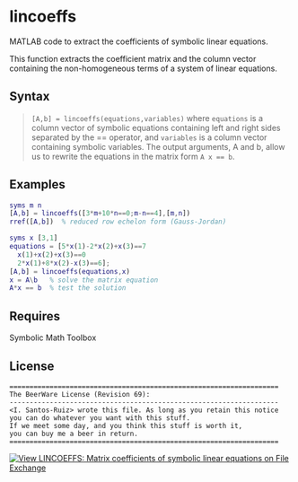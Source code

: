 # lincoeffs
MATLAB code to extract the coefficients of symbolic linear equations.

This function extracts the coefficient matrix and the column vector
containing the non-homogeneous terms of a system of linear equations.

## Syntax
> `[A,b] = lincoeffs(equations,variables)`
where `equations` is a column vector of symbolic equations
containing left and right sides separated by the == operator,
and `variables` is a column vector containing symbolic variables.
The output arguments, A and b, allow us to rewrite the equations
in the matrix form `A x == b`.

## Examples
```matlab
syms m n
[A,b] = lincoeffs([3*m+10*n==0;m-n==4],[m,n])
rref([A,b])  % reduced row echelon form (Gauss-Jordan)

syms x [3,1]
equations = [5*x(1)-2*x(2)+x(3)==7
  x(1)+x(2)+x(3)==0
  2*x(1)+8*x(2)-x(3)==6];
[A,b] = lincoeffs(equations,x)
x = A\b   % solve the matrix equation
A*x == b  % test the solution
```

## Requires
   Symbolic Math Toolbox  

## License
```
===================================================================
The BeerWare License (Revision 69):
-------------------------------------------------------------------
<I. Santos-Ruiz> wrote this file. As long as you retain this notice
you can do whatever you want with this stuff.
If we meet some day, and you think this stuff is worth it,
you can buy me a beer in return.
===================================================================
```
[![View LINCOEFFS: Matrix coefficients of symbolic linear equations on File Exchange](https://www.mathworks.com/matlabcentral/images/matlab-file-exchange.svg)](https://www.mathworks.com/matlabcentral/fileexchange/127604-lincoeffs-matrix-coefficients-of-symbolic-linear-equations)
